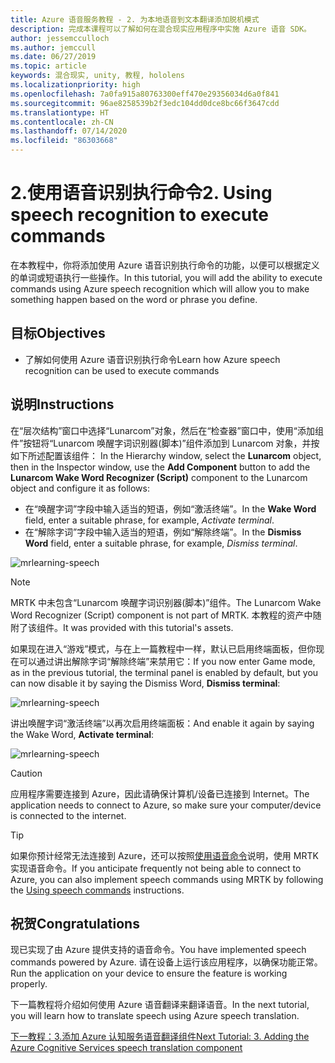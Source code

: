 ```yaml
---
title: Azure 语音服务教程 - 2. 为本地语音到文本翻译添加脱机模式
description: 完成本课程可以了解如何在混合现实应用程序中实施 Azure 语音 SDK。
author: jessemcculloch
ms.author: jemccull
ms.date: 06/27/2019
ms.topic: article
keywords: 混合现实, unity, 教程, hololens
ms.localizationpriority: high
ms.openlocfilehash: 7a0fa915a80763300eff470e29356034d6a0f841
ms.sourcegitcommit: 96ae8258539b2f3edc104dd0dce8bc66f3647cdd
ms.translationtype: HT
ms.contentlocale: zh-CN
ms.lasthandoff: 07/14/2020
ms.locfileid: "86303668"
---
```

# <a name="2-using-speech-recognition-to-execute-commands"></a><span data-ttu-id="bfdd3-105">2.使用语音识别执行命令</span><span class="sxs-lookup"><span data-stu-id="bfdd3-105">2. Using speech recognition to execute commands</span></span>

<span data-ttu-id="bfdd3-106">在本教程中，你将添加使用 Azure 语音识别执行命令的功能，以便可以根据定义的单词或短语执行一些操作。</span><span class="sxs-lookup"><span data-stu-id="bfdd3-106">In this tutorial, you will add the ability to execute commands using Azure speech recognition which will allow you to make something happen based on the word or phrase you define.</span></span>

## <a name="objectives"></a><span data-ttu-id="bfdd3-107">目标</span><span class="sxs-lookup"><span data-stu-id="bfdd3-107">Objectives</span></span>

* <span data-ttu-id="bfdd3-108">了解如何使用 Azure 语音识别执行命令</span><span class="sxs-lookup"><span data-stu-id="bfdd3-108">Learn how Azure speech recognition can be used to execute commands</span></span>

## <a name="instructions"></a><span data-ttu-id="bfdd3-109">说明</span><span class="sxs-lookup"><span data-stu-id="bfdd3-109">Instructions</span></span>

<span data-ttu-id="bfdd3-110">在“层次结构”窗口中选择“Lunarcom”对象，然后在“检查器”窗口中，使用“添加组件”按钮将“Lunarcom 唤醒字词识别器(脚本)”组件添加到 Lunarcom 对象，并按如下所述配置该组件：  </span><span class="sxs-lookup"><span data-stu-id="bfdd3-110">In the Hierarchy window, select the **Lunarcom** object, then in the Inspector window, use the **Add Component** button to add the **Lunarcom Wake Word Recognizer (Script)** component to the Lunarcom object and configure it as follows:</span></span>

* <span data-ttu-id="bfdd3-111">在“唤醒字词”字段中输入适当的短语，例如“激活终端”。</span><span class="sxs-lookup"><span data-stu-id="bfdd3-111">In the **Wake Word** field, enter a suitable phrase, for example, _Activate terminal_.</span></span>
* <span data-ttu-id="bfdd3-112">在“解除字词”字段中输入适当的短语，例如“解除终端”。</span><span class="sxs-lookup"><span data-stu-id="bfdd3-112">In the **Dismiss Word** field, enter a suitable phrase, for example, _Dismiss terminal_.</span></span>

![mrlearning-speech](images/mrlearning-speech/tutorial2-section1-step1-1.png)

> [!NOTE]
> <span data-ttu-id="bfdd3-114">MRTK 中未包含“Lunarcom 唤醒字词识别器(脚本)”组件。</span><span class="sxs-lookup"><span data-stu-id="bfdd3-114">The Lunarcom Wake Word Recognizer (Script) component is not part of MRTK.</span></span> <span data-ttu-id="bfdd3-115">本教程的资产中随附了该组件。</span><span class="sxs-lookup"><span data-stu-id="bfdd3-115">It was provided with this tutorial's assets.</span></span>

<span data-ttu-id="bfdd3-116">如果现在进入“游戏”模式，与在上一篇教程中一样，默认已启用终端面板，但你现在可以通过讲出解除字词“解除终端”来禁用它：</span><span class="sxs-lookup"><span data-stu-id="bfdd3-116">If you now enter Game mode, as in the previous tutorial, the terminal panel is enabled by default, but you can now disable it by saying the Dismiss Word, **Dismiss terminal**:</span></span>

![mrlearning-speech](images/mrlearning-speech/tutorial2-section1-step1-2.png)

<span data-ttu-id="bfdd3-118">讲出唤醒字词“激活终端”以再次启用终端面板：</span><span class="sxs-lookup"><span data-stu-id="bfdd3-118">And enable it again by saying the Wake Word, **Activate terminal**:</span></span>

![mrlearning-speech](images/mrlearning-speech/tutorial2-section1-step1-3.png)

> [!CAUTION]
> <span data-ttu-id="bfdd3-120">应用程序需要连接到 Azure，因此请确保计算机/设备已连接到 Internet。</span><span class="sxs-lookup"><span data-stu-id="bfdd3-120">The application needs to connect to Azure, so make sure your computer/device is connected to the internet.</span></span>

> [!TIP]
> <span data-ttu-id="bfdd3-121">如果你预计经常无法连接到 Azure，还可以按照[使用语音命令](mr-learning-base-09.md)说明，使用 MRTK 实现语音命令。</span><span class="sxs-lookup"><span data-stu-id="bfdd3-121">If you anticipate frequently not being able to connect to Azure, you can also implement speech commands using MRTK by following the [Using speech commands](mr-learning-base-09.md) instructions.</span></span>

## <a name="congratulations"></a><span data-ttu-id="bfdd3-122">祝贺</span><span class="sxs-lookup"><span data-stu-id="bfdd3-122">Congratulations</span></span>

<span data-ttu-id="bfdd3-123">现已实现了由 Azure 提供支持的语音命令。</span><span class="sxs-lookup"><span data-stu-id="bfdd3-123">You have implemented speech commands powered by Azure.</span></span> <span data-ttu-id="bfdd3-124">请在设备上运行该应用程序，以确保功能正常。</span><span class="sxs-lookup"><span data-stu-id="bfdd3-124">Run the application on your device to ensure the feature is working properly.</span></span>

<span data-ttu-id="bfdd3-125">下一篇教程将介绍如何使用 Azure 语音翻译来翻译语音。</span><span class="sxs-lookup"><span data-stu-id="bfdd3-125">In the next tutorial, you will learn how to translate speech using Azure speech translation.</span></span>

[<span data-ttu-id="bfdd3-126">下一教程：3.添加 Azure 认知服务语音翻译组件</span><span class="sxs-lookup"><span data-stu-id="bfdd3-126">Next Tutorial: 3. Adding the Azure Cognitive Services speech translation component</span></span>](mrlearning-speechSDK-ch3.md)
